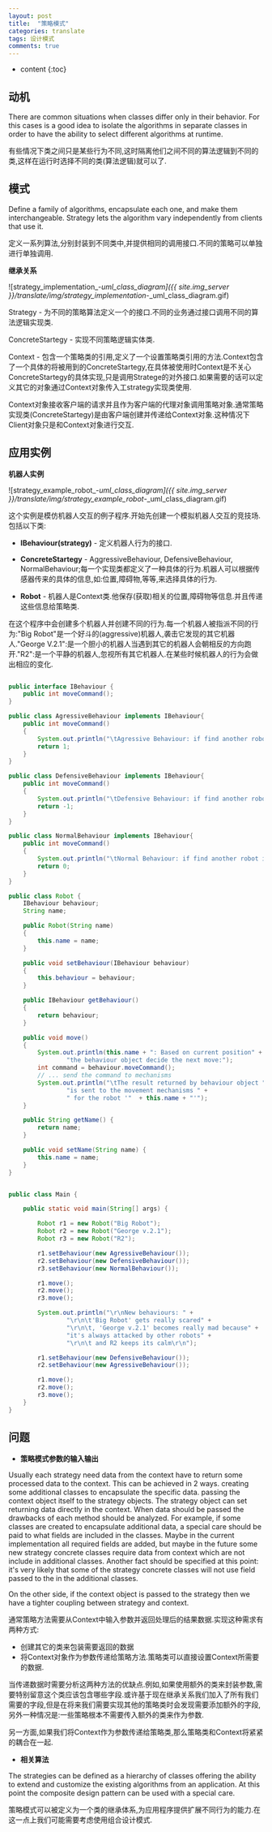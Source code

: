 ```yaml
---
layout: post
title:  "策略模式"
categories: translate
tags: 设计模式
comments: true
---
```


* content
{:toc}

## 动机

There are common situations when classes differ only in their behavior. For this cases is a good idea to isolate the algorithms in separate classes in order to have the ability to select different algorithms at runtime. 

有些情况下类之间只是某些行为不同,这时隔离他们之间不同的算法逻辑到不同的类,这样在运行时选择不同的类(算法逻辑)就可以了.

## 模式

Define a family of algorithms, encapsulate each one, and make them interchangeable. Strategy lets the algorithm vary independently from clients that use it.

定义一系列算法,分别封装到不同类中,并提供相同的调用接口.不同的策略可以单独进行单独调用.

**继承关系**

![strategy_implementation_-_uml_class_diagram]({{ site.img_server }}/translate/img/strategy_implementation_-_uml_class_diagram.gif)

Strategy - 为不同的策略算法定义一个的接口.不同的业务通过接口调用不同的算法逻辑实现类.

ConcreteStartegy - 实现不同策略逻辑实体类.

Context - 包含一个策略类的引用,定义了一个设置策略类引用的方法.Context包含了一个具体的将被用到的ConcreteStartegy,在具体被使用时Context是不关心ConcreteStartegy的具体实现,只是调用Stratege的对外接口.如果需要的话可以定义其它的对象通过Context对象传入工strategy实现类使用.

Context对象接收客户端的请求并且作为客户端的代理对象调用策略对象.通常策略实现类(ConcreteStartegy)是由客户端创建并传递给Context对象.这种情况下Client对象只是和Context对象进行交互.

## 应用实例

**机器人实例**

![strategy_example_robot_-_uml_class_diagram]({{ site.img_server  }}/translate/img/strategy_example_robot_-_uml_class_diagram.gif)

这个实例是模仿机器人交互的例子程序.开始先创建一个模拟机器人交互的竞技场.包括以下类:

* **IBehaviour(strategy)** - 定义机器人行为的接口.

* **ConcreteStartegy** - AggressiveBehaviour, DefensiveBehaviour, NormalBehaviour;每一个实现类都定义了一种具体的行为.机器人可以根据传感器传来的具体的信息,如:位置,障碍物,等等,来选择具体的行为.

* **Robot** - 机器人是Context类.他保存(获取)相关的位置,障碍物等信息.并且传递这些信息给策略类.

在这个程序中会创建多个机器人并创建不同的行为.每一个机器人被指派不同的行为:"Big Robot"是一个好斗的(aggressive)机器人,袭击它发现的其它机器人."George V.2.1":是一个胆小的机器人当遇到其它的机器人会朝相反的方向跑开."R2":是一个平静的机器人,忽视所有其它机器人.在某些时候机器人的行为会做出相应的变化.

```java

public interface IBehaviour {
    public int moveCommand();
}

public class AgressiveBehaviour implements IBehaviour{
    public int moveCommand()
    {
        System.out.println("\tAgressive Behaviour: if find another robot attack it");
        return 1;
    }
}

public class DefensiveBehaviour implements IBehaviour{
    public int moveCommand()
    {
        System.out.println("\tDefensive Behaviour: if find another robot run from it");
        return -1;
    }
}

public class NormalBehaviour implements IBehaviour{
    public int moveCommand()
    {
        System.out.println("\tNormal Behaviour: if find another robot ignore it");
        return 0;
    }
}

public class Robot {
    IBehaviour behaviour;
    String name;

    public Robot(String name)
    {
        this.name = name;
    }

    public void setBehaviour(IBehaviour behaviour)
    {
        this.behaviour = behaviour;
    }

    public IBehaviour getBehaviour()
    {
        return behaviour;
    }

    public void move()
    {
        System.out.println(this.name + ": Based on current position" +
                "the behaviour object decide the next move:");
        int command = behaviour.moveCommand();
        // ... send the command to mechanisms
        System.out.println("\tThe result returned by behaviour object " +
                "is sent to the movement mechanisms " + 
                " for the robot '"  + this.name + "'");
    }

    public String getName() {
        return name;
    }

    public void setName(String name) {
        this.name = name;
    }
}


public class Main {

    public static void main(String[] args) {

        Robot r1 = new Robot("Big Robot");
        Robot r2 = new Robot("George v.2.1");
        Robot r3 = new Robot("R2");

        r1.setBehaviour(new AgressiveBehaviour());
        r2.setBehaviour(new DefensiveBehaviour());
        r3.setBehaviour(new NormalBehaviour());

        r1.move();
        r2.move();
        r3.move();

        System.out.println("\r\nNew behaviours: " +
                "\r\n\t'Big Robot' gets really scared" +
                "\r\n\t, 'George v.2.1' becomes really mad because" +
                "it's always attacked by other robots" +
                "\r\n\t and R2 keeps its calm\r\n");

        r1.setBehaviour(new DefensiveBehaviour());
        r2.setBehaviour(new AgressiveBehaviour());

        r1.move();
        r2.move();
        r3.move();
    }
}
```

## 问题

* **策略模式参数的输入输出**

Usually each strategy need data from the context have to return some processed data to the context. This can be achieved in 2 ways. 
creating some additional classes to encapsulate the specific data.
passing the context object itself to the strategy objects. The strategy object can set returning data directly in the context.
When data should be passed the drawbacks of each method should be analyzed. For example, if some classes are created to encapsulate additional data, a special care should be paid to what fields are included in the classes. Maybe in the current implementation all required fields are added, but maybe in the future some new strategy concrete classes require data from context which are not include in additional classes. Another fact should be specified at this point: it's very likely that some of the strategy concrete classes will not use field passed to the in the additional classes.

On the other side, if the context object is passed to the strategy then we have a tighter coupling between strategy and context.

通常策略方法需要从Context中输入参数并返回处理后的结果数据.实现这种需求有两种方式:

* 创建其它的类来包装需要返回的数据
* 将Context对象作为参数传递给策略方法.策略类可以直接设置Context所需要的数据.

当传递数据时需要分析这两种方法的优缺点.例如,如果使用额外的类来封装参数,需要特别留意这个类应该包含哪些字段.或许基于现在继承关系我们加入了所有我们需要的字段,但是在将来我们需要实现其他的策略类时会发现需要添加额外的字段,另外一种情况是:一些策略根本不需要传入额外的类来作为参数.

另一方面,如果我们将Context作为参数传递给策略类,那么策略类和Context将紧紧的耦合在一起.

* **相关算法**

The strategies can be defined as a hierarchy of classes offering the ability to extend and customize the existing algorithms from an application. At this point the composite design pattern can be used with a special care. 

策略模式可以被定义为一个类的继承体系,为应用程序提供扩展不同行为的能力.在这一点上我们可能需要考虑使用组合设计模式.


